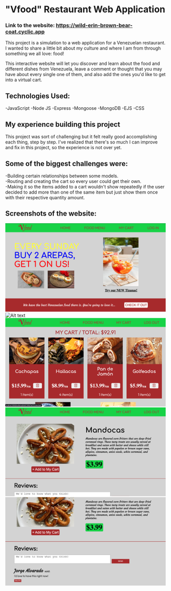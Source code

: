 # "Vfood" Restaurant Web Application

### Link to the website: https://wild-erin-brown-bear-coat.cyclic.app

This project is a simulation to a web application for a Venezuelan restaurant. I wanted to share a little bit about my culture and where I am from through something we all love: food!

This interactive website will let you discover and learn about the food and different dishes from Venezuela, leave a comment or thought that you may have about every single one of them, and also add the ones you'd like to get into a virtual cart.

## Technologies Used:

-JavaScript
-Node JS
-Express
-Mongoose
-MongoDB
-EJS
-CSS

## My experience building this project

This project was sort of challenging but it felt really good accomplishing each thing, step by step. I've realized that there's so much I can improve and fix in this project, so the experience is not over yet.

## Some of the biggest challenges were:

-Building certain relationships between some models. <br>
-Routing and creating the cart so every user could get their own. <br>
-Making it so the items added to a cart wouldn't show repeatedly if the user decided to add more than one of the same item but just show them once with their respective quantity amount.

## Screenshots of the website:

![Alt text](public/images/img1.png)
![Alt text](public/images/img2.png)
![Alt text](public/images/img3.png)
![Alt text](public/images/img4.png)
![Alt text](public/images/img5.png)
